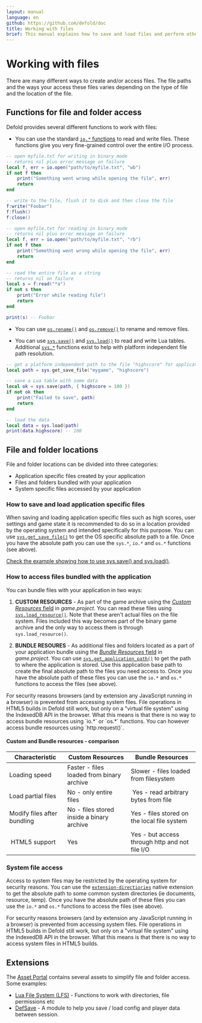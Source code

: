 ```yaml
---
layout: manual
language: en
github: https://github.com/defold/doc
title: Working with files
brief: This manual explains how to save and load files and perform other kinds of file operations.
---
```


# Working with files
There are many different ways to create and/or access files. The file paths and the ways your access these files varies depending on the type of file and the location of the file.

## Functions for file and folder access
Defold provides several different functions to work with files:

* You can use the standard [`io.*` functions](https://defold.com/ref/stable/io/) to read and write files. These functions give you very fine-grained control over the entire I/O process.

```lua
-- open myfile.txt for writing in binary mode
-- returns nil plus error message on failure
local f, err = io.open("path/to/myfile.txt", "wb")
if not f then
	print("Something went wrong while opening the file", err)
	return
end

-- write to the file, flush it to disk and then close the file
f:write("Foobar")
f:flush()
f:close()

-- open myfile.txt for reading in binary mode
-- returns nil plus error message on failure
local f, err = io.open("path/to/myfile.txt", "rb")
if not f then
	print("Something went wrong while opening the file", err)
	return
end

-- read the entire file as a string
-- returns nil on failure
local s = f:read("*a")
if not s then
	print("Error while reading file")
	return
end

print(s) -- Foobar
```

* You can use [`os.rename()`](https://defold.com/ref/stable/os/#os.rename:oldname-newname) and [`os.remove()`](https://defold.com/ref/stable/os/#os.remove:filename) to rename and remove files.

* You can use [`sys.save()`](https://defold.com/ref/stable/sys/#sys.save:filename-table) and [`sys.load()`](https://defold.com/ref/stable/sys/#sys.load:filename) to read and write Lua tables. Additional [`sys.*`](https://defold.com/ref/stable/sys/) functions exist to help with platform independent file path resolution.

```lua
-- get a platform independent path to the file "highscore" for application "mygame"
local path = sys.get_save_file("mygame", "highscore")

-- save a Lua table with some data
local ok = sys.save(path, { highscore = 100 })
if not ok then
	print("Failed to save", path)
	return
end

-- load the data
local data = sys.load(path)
print(data.highscore) -- 100
```


## File and folder locations
File and folder locations can be divided into three categories:

* Application specific files created by your application
* Files and folders bundled with your application
* System specific files accessed by your application

### How to save and load application specific files
When saving and loading application specific files such as high scores, user settings and game state it is recommended to do so in a location provided by the operating system and intended specifically for this purpose. You can use [`sys.get_save_file()`](https://defold.com/ref/stable/sys/#sys.get_save_file:application_id-file_name) to get the OS specific absolute path to a file. Once you have the absolute path you can use the `sys.*`, `io.*` and `os.*` functions (see above).

[Check the example showing how to use sys.save() and sys.load()](/examples/file/sys_save_load/).

### How to access files bundled with the application
You can bundle files with your application in two ways:

1. **CUSTOM RESOURCES** - As part of the game archive using the [*Custom Resources* field](https://defold.com/manuals/project-settings/#custom-resources) in *game.project*. You can read these files using [`sys.load_resource()`](https://defold.com/ref/sys/#sys.load_resource). Note that these aren't actual files on the file system. Files included this way becomes part of the binary game archive and the only way to access them is through `sys.load_resource()`.

2. **BUNDLE RESOURES** - As additional files and folders located as a part of your application bundle using the [*Bundle Resources* field](https://defold.com/manuals/project-settings/#bundle-resources) in *game.project*. You can use [`sys.get_application_path()`](https://defold.com/ref/stable/sys/#sys.get_application_path:) to get the path to where the application is stored. Use this application base path to create the final absolute path to the files you need access to. Once you have the absolute path of these files you can use the `io.*` and `os.*` functions to access the files (see above).

<div class='sidenote' markdown='1'>
For security reasons browsers (and by extension any JavaScript running in a browser) is prevented from accessing system files. File operations in HTML5 builds in Defold still work, but only on a "virtual file system" using the IndexedDB API in the browser. What this means is that there is no way to access bundle resources using `io.*` or `os.*` functions. You can however access bundle resources using `http.request()`.
</div>


#### Custom and Bundle resources - comparison

| Characteristic              | Custom Resources                          | Bundle Resources                               |
|-----------------------------|-------------------------------------------|------------------------------------------------|
| Loading speed               | Faster - files loaded from binary archive | Slower - files loaded from filesystem          |
| Load partial files          | No - only entire files                    | Yes - read arbitrary bytes from file           |
| Modify files after bundling | No - files stored inside a binary archive | Yes - files stored on the local file system    |
| HTML5 support               | Yes                                       | Yes - but access through http and not file I/O |


### System file access
Access to system files may be restricted by the operating system for security reasons. You can use the [`extension-directiories`](https://defold.com/assets/extensiondirectories/) native extension to get the absolute path to some common system directories (ie documents, resource, temp). Once you have the absolute path of these files you can use the `io.*` and `os.*` functions to access the files (see above).

<div class='sidenote' markdown='1'>
For security reasons browsers (and by extension any JavaScript running in a browser) is prevented from accessing system files. File operations in HTML5 builds in Defold still work, but only on a "virtual file system" using the IndexedDB API in the browser. What this means is that there is no way to access system files in HTML5 builds.
</div>

## Extensions
The [Asset Portal](https://defold.com/assets/) contains several assets to simplify file and folder access. Some examples:

* [Lua File System (LFS)](https://defold.com/assets/luafilesystemlfs/) - Functions to work with directories, file permissions etc
* [DefSave](https://defold.com/assets/defsave/) - A module to help you save / load config and player data between session.
